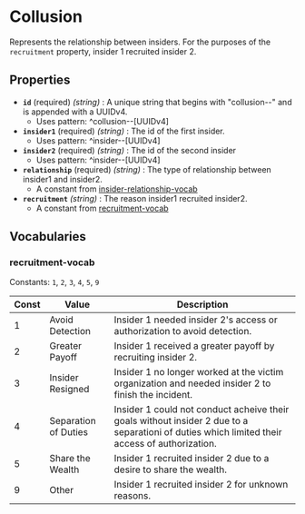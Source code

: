 # Collusion

Represents the relationship between insiders. For the purposes of the `recruitment` property, insider 1 recruited insider 2.

## Properties

- **`id`** (required) *(string)* : A unique string that begins with "collusion--" and is appended with a UUIDv4.
  - Uses pattern: ^collusion--[UUIDv4]
- **`insider1`** (required) *(string)* : The id of the first insider.
  - Uses pattern: ^insider--[UUIDv4]
- **`insider2`** (required) *(string)* : The id of the second insider
  - Uses pattern: ^insider--[UUIDv4]
- **`relationship`** (required) *(string)* : The type of relationship between insider1 and insider2.
	- A constant from [insider-relationship-vocab](../common/insider-relationship-vocab.md)
- **`recruitment`** *(string)* : The reason insider1 recruited insider2.
	- A constant from [recruitment-vocab](#recruitment-vocab)

## Vocabularies

### recruitment-vocab

Constants: `1`, `2`, `3`, `4`, `5`, `9`

| Const | Value | Description |
| --- | --- | --- |
| 1 | Avoid Detection | Insider 1 needed insider 2's access or authorization to avoid detection.|
| 2 | Greater Payoff | Insider 1 received a greater payoff by recruiting insider 2.|
| 3 | Insider Resigned | Insider 1 no longer worked at the victim organization and needed insider 2 to finish the incident.|
| 4 | Separation of Duties | Insider 1 could not conduct acheive their goals without insider 2 due to a separationi of duties which limited their access of authorization.|
| 5 | Share the Wealth | Insider 1 recruited insider 2 due to a desire to share the wealth.|
| 9 | Other | Insider 1 recruited insider 2 for unknown reasons.|
